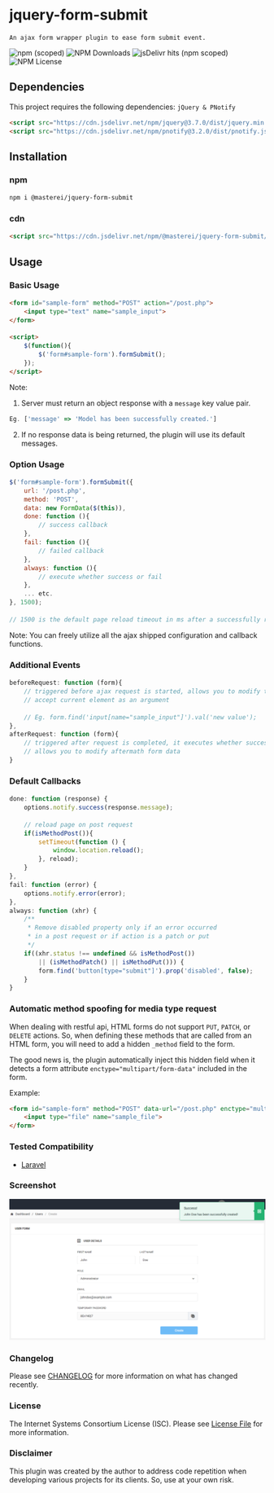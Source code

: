 # jquery-form-submit

    An ajax form wrapper plugin to ease form submit event.

![npm (scoped)](https://img.shields.io/npm/v/%40masterei/jquery-form-submit)
![NPM Downloads](https://img.shields.io/npm/dt/@masterei/jquery-form-submit)
![jsDelivr hits (npm scoped)](https://img.shields.io/jsdelivr/npm/hy/%40masterei/jquery-form-submit)
![NPM License](https://img.shields.io/npm/l/@masterei/jquery-form-submit)

## Dependencies

This project requires the following dependencies: `jQuery & PNotify`

```html
<script src="https://cdn.jsdelivr.net/npm/jquery@3.7.0/dist/jquery.min.js"></script>
<script src="https://cdn.jsdelivr.net/npm/pnotify@3.2.0/dist/pnotify.js"></script>
```

## Installation

### npm
```sh
npm i @masterei/jquery-form-submit
```

### cdn
```html
<script src="https://cdn.jsdelivr.net/npm/@masterei/jquery-form-submit/form-submit.min.js"></script>
```

## Usage

### Basic Usage
```html
<form id="sample-form" method="POST" action="/post.php">
    <input type="text" name="sample_input">
</form>

<script>
    $(function(){
        $('form#sample-form').formSubmit();
    });
</script>
```

Note:
1. Server must return an object response with a `message` key value pair. 
```javascript
Eg. ['message' => 'Model has been successfully created.']
```

2. If no response data is being returned, the plugin will use its default messages.

### Option Usage
```javascript
$('form#sample-form').formSubmit({
    url: '/post.php',
    method: 'POST',
    data: new FormData($(this)),
    done: function (){
        // success callback
    },
    fail: function (){
        // failed callback
    },
    always: function (){
        // execute whether success or fail
    },
    ... etc.
}, 1500); 

// 1500 is the default page reload timeout in ms after a successfully request
```

Note: You can freely utilize all the ajax shipped configuration and callback functions.

### Additional Events
```javascript
beforeRequest: function (form){
    // triggered before ajax request is started, allows you to modify the form data
    // accept current element as an argument
    
    // Eg. form.find('input[name="sample_input"]').val('new value');
},
afterRequest: function (form){
    // triggered after request is completed, it executes whether success or fail
    // allows you to modify aftermath form data
}
```

### Default Callbacks

```javascript
done: function (response) {
    options.notify.success(response.message);

    // reload page on post request
    if(isMethodPost()){
        setTimeout(function () {
            window.location.reload();
        }, reload);
    }
},
fail: function (error) {
    options.notify.error(error);
},
always: function (xhr) {
    /**
     * Remove disabled property only if an error occurred
     * in a post request or if action is a patch or put
     */
    if((xhr.status !== undefined && isMethodPost())
        || (isMethodPatch() || isMethodPut())) {
        form.find('button[type="submit"]').prop('disabled', false);
    }
}
```

### Automatic method spoofing for media type request

When dealing with restful api, HTML forms do not support `PUT`, `PATCH`, 
or `DELETE` actions. So, when defining these methods that are called from an HTML form, 
you will need to add a hidden `_method` field to the form.

The good news is, the plugin automatically inject this hidden field when it detects 
a form attribute `enctype="multipart/form-data"` included in the form.

Example:
```html
<form id="sample-form" method="POST" data-url="/post.php" enctype="multipart/form-data">
    <input type="file" name="sample_file">
</form>
```

### Tested Compatibility

<ul>
    <li><a href="https://laravel.com/">Laravel</a></li>
</ul>

### Screenshot
![](https://github.com/masterei/jquery-form-submit/blob/main/docs/screenshot-01.png?raw=true)

### Changelog

Please see [CHANGELOG](CHANGELOG.md) for more information on what has changed recently.

### License

The Internet Systems Consortium License (ISC). Please see [License File](LICENSE.md) for 
more information.

### Disclaimer

This plugin was created by the author to address code repetition when developing various 
projects for its clients. So, use at your own risk.

